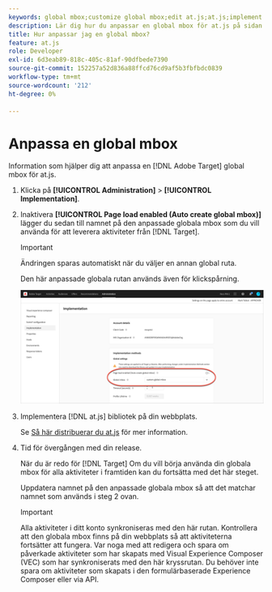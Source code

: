 ```yaml
---
keywords: global mbox;customize global mbox;edit at.js;at.js;implement at.js
description: Lär dig hur du anpassar en global mbox för at.js på sidan Administration-Implementation i Adobe Target.
title: Hur anpassar jag en global mbox?
feature: at.js
role: Developer
exl-id: 6d3eab89-818c-405c-81af-90dfbede7390
source-git-commit: 152257a52d836a88ffcd76cd9af5b3fbfbdc0839
workflow-type: tm+mt
source-wordcount: '212'
ht-degree: 0%

---
```


# Anpassa en global mbox

Information som hjälper dig att anpassa en [!DNL Adobe Target] global mbox för at.js.

1. Klicka på **[!UICONTROL Administration]** > **[!UICONTROL Implementation]**.

1. Inaktivera **[!UICONTROL Page load enabled (Auto create global mbox)]** lägger du sedan till namnet på den anpassade globala mbox som du vill använda för att leverera aktiviteter från [!DNL Target].

   >[!IMPORTANT]
   >
   >Ändringen sparas automatiskt när du väljer en annan global ruta.

   Den här anpassade globala rutan används även för klickspårning.

   ![custom-global-mbox](/help/main/c-implementing-target/c-implementing-target-for-client-side-web/t-mbox-download/c-understanding-global-mbox/assets/custom-global-mbox.png)

1. Implementera [!DNL at.js] bibliotek på din webbplats.

   Se [Så här distribuerar du at.js](/help/main/c-implementing-target/c-implementing-target-for-client-side-web/how-to-deployatjs/how-to-deployatjs.md) för mer information.

1. Tid för övergången med din release.

   När du är redo för [!DNL Target] Om du vill börja använda din globala mbox för alla aktiviteter i framtiden kan du fortsätta med det här steget.

   Uppdatera namnet på den anpassade globala mbox så att det matchar namnet som används i steg 2 ovan.

   >[!IMPORTANT]
   >
   >Alla aktiviteter i ditt konto synkroniseras med den här rutan. Kontrollera att den globala mbox finns på din webbplats så att aktiviteterna fortsätter att fungera. Var noga med att redigera och spara om påverkade aktiviteter som har skapats med Visual Experience Composer (VEC) som har synkroniserats med den här kryssrutan. Du behöver inte spara om aktiviteter som skapats i den formulärbaserade Experience Composer eller via API.

